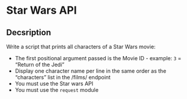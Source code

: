 # Star Wars API

## Decsription
Write a script that prints all characters of a Star Wars movie:
- The first positional argument passed is the Movie ID - example: `3` = “Return of the Jedi”
- Display one character name per line in the same order as the “characters” list in the /films/ endpoint
- You must use the Star wars API
- You must use the `request` module
